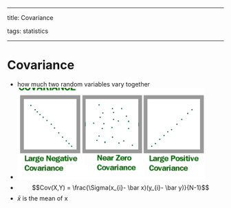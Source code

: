
---

title: Covariance

tags: statistics 

---

# Covariance
- how much two random variables vary together
- ![](assets/Pasted%20image%2020220617141519.png)
- $$Cov(X,Y) = \frac{\Sigma(x_{i}- \bar x)(y_{i}- \bar y)}{N-1}$$
- $\bar x$ is the mean of x


















































